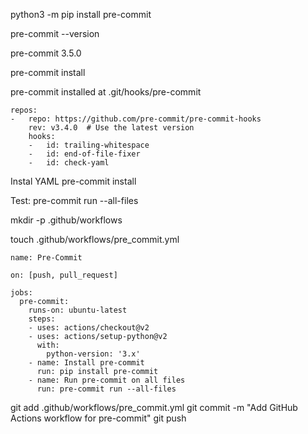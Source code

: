 python3 -m pip install pre-commit

pre-commit --version

pre-commit 3.5.0


 pre-commit install

pre-commit installed at .git/hooks/pre-commit

```
repos:
-   repo: https://github.com/pre-commit/pre-commit-hooks
    rev: v3.4.0  # Use the latest version
    hooks:
    -   id: trailing-whitespace
    -   id: end-of-file-fixer
    -   id: check-yaml
```

Instal YAML
pre-commit install

Test:
pre-commit run --all-files




mkdir -p .github/workflows


touch .github/workflows/pre_commit.yml

```
name: Pre-Commit

on: [push, pull_request]

jobs:
  pre-commit:
    runs-on: ubuntu-latest
    steps:
    - uses: actions/checkout@v2
    - uses: actions/setup-python@v2
      with:
        python-version: '3.x'
    - name: Install pre-commit
      run: pip install pre-commit
    - name: Run pre-commit on all files
      run: pre-commit run --all-files
```


git add .github/workflows/pre_commit.yml
git commit -m "Add GitHub Actions workflow for pre-commit"
git push
